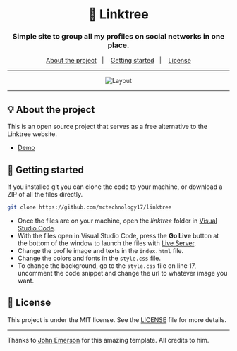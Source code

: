<h1 align="center">🌲 Linktree</h1>
<h3 align="center">Simple site to group all my profiles on social networks in one place.</h3>

<p align="center">
  <a href="#-about-the-project">About the project</a>&nbsp;&nbsp;&nbsp;|&nbsp;&nbsp;&nbsp;
  <a href="#-getting-started">Getting started</a>&nbsp;&nbsp;&nbsp;|&nbsp;&nbsp;&nbsp;
  <a href="#-license">License</a>
</p>

---

<p align="center">
  <img alt="Layout" src="https://github.com/mctechnology17/mctechnology17/blob/main/src/demo_linktree.png">
</p>

---

## 💡 About the project

This is an open source project that serves as a free alternative to the Linktree website.
- [Demo](https://mctechnology17.github.io/linktree/)

## 🚀 Getting started

If you installed git you can clone the code to your machine, or download a ZIP of all the files directly.
```bash
git clone https://github.com/mctechnology17/linktree
```
- Once the files are on your machine, open the _linktree_ folder in [Visual Studio Code](https://code.visualstudio.com/).
- With the files open in Visual Studio Code, press the **Go Live** button at the bottom of the window to launch the files with [Live Server](https://marketplace.visualstudio.com/items?itemName=ritwickdey.LiveServer).
- Change the profile image and texts in the `index.html` file.
- Change the colors and fonts in the `style.css` file.
- To change the background, go to the `style.css` file on line 17, uncomment the code snippet and change the url to whatever image you want.

## 📝 License

This project is under the MIT license. See the [LICENSE](LICENSE.md) file for more details.

---

Thanks to [John Emerson](https://johnemerson1406.github.io/linktree) for this amazing template. All credits to him.
